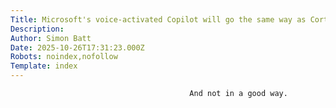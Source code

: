 ```yaml
---
Title: Microsoft's voice-activated Copilot will go the same way as Cortana
Description: 
Author: Simon Batt
Date: 2025-10-26T17:31:23.000Z
Robots: noindex,nofollow
Template: index
---
```


                                            And not in a good way.
                                        